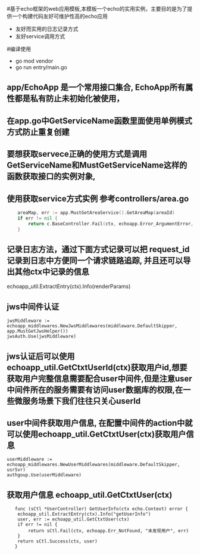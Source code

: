 #基于echo框架的web应用模板,本模板一个echo的实用实例，主要目的是为了提供一个构建代码友好可维护性高的echo应用
- 友好而实用的日志记录方式
- 友好service调用方式

#编译使用
- go mod vendor
- go run entry/main.go

## app/EchoApp 是一个常用接口集合, EchoApp所有属性都是私有防止未初始化被使用，
## 在app.go中GetServiceName函数里面使用单例模式方式防止重复创建
## 要想获取servece正确的使用方式是调用GetServiceName和MustGetServiceName这样的函数获取接口的实例对象,
## 使用获取service方式实例 参考controllers/area.go
```go
	areaMap, err := app.MustGetAreaService().GetAreaMap(areaId)
	if err != nil {
		return c.BaseController.Fail(ctx, echoapp.Error_ArgumentError, "", err)
	}
```

## 记录日志方法，通过下面方式记录可以把 request_id 记录到日志中方便同一个请求链路追踪, 并且还可以导出其他ctx中记录的信息
echoapp_util.ExtractEntry(ctx).Info(renderParams)

## jws中间件认证
	jwsMiddleware := echoapp_middlewares.NewJwsMiddlewares(middleware.DefaultSkipper, app.MustGetJwsHelper())
	jwsAuth.Use(jwsMiddleware)
	
## jws认证后可以使用 echoapp_util.GetCtxtUserId(ctx)获取用户id,想要获取用户完整信息需要配合user中间件,但是注意user中间件所在的服务需要有访问user数据库的权限,在一些微服务场景下我们往往只关心userId

## user中间件获取用户信息, 在配置中间件的action中就可以使用echoapp_util.GetCtxtUser(ctx)获取用户信息  
	userMiddleware := echoapp_middlewares.NewUserMiddlewares(middleware.DefaultSkipper, usrSvr)
	authgoup.Use(userMiddleware)
	
## 获取用户信息 echoapp_util.GetCtxtUser(ctx)
```
   func (sCtl *UserController) GetUserInfo(ctx echo.Context) error {
   	echoapp_util.ExtractEntry(ctx).Info("getUserInfo")
   	user, err := echoapp_util.GetCtxtUser(ctx)
   	if err != nil {
   		return sCtl.Fail(ctx, echoapp.Err_NotFound, "未发现用户", err)
   	}
   	return sCtl.Success(ctx, user)
   }

```